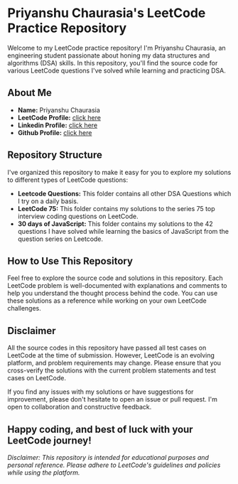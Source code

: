 # Priyanshu Chaurasia's LeetCode Practice Repository

Welcome to my LeetCode practice repository! I'm Priyanshu Chaurasia, an engineering student passionate about honing my data structures and algorithms (DSA) skills. In this repository, you'll find the source code for various LeetCode questions I've solved while learning and practicing DSA.

## About Me
- **Name:** Priyanshu Chaurasia
- **LeetCode Profile:** [click here](https://leetcode.com/iamsainty/)
- **Linkedin Profile:** [click here](https://www.linkedin.com/in/iamsainty/)
- **Github Profile:** [click here](https://github.com/iamsainty/)

## Repository Structure
I've organized this repository to make it easy for you to explore my solutions to different types of LeetCode questions:

- **Leetcode Questions:** This folder contains all other DSA Questions which I try on a daily basis.
- **LeetCode 75:** This folder contains my solutions to the series 75 top interview coding questions on LeetCode.
- **30 days of JavaScript:** This folder contains my solutions to the 42 questions I have solved while learning the basics of JavaScript from the question series on Leetcode.

## How to Use This Repository
Feel free to explore the source code and solutions in this repository. Each LeetCode problem is well-documented with explanations and comments to help you understand the thought process behind the code. You can use these solutions as a reference while working on your own LeetCode challenges.

## Disclaimer
All the source codes in this repository have passed all test cases on LeetCode at the time of submission. However, LeetCode is an evolving platform, and problem requirements may change. Please ensure that you cross-verify the solutions with the current problem statements and test cases on LeetCode.

If you find any issues with my solutions or have suggestions for improvement, please don't hesitate to open an issue or pull request. I'm open to collaboration and constructive feedback.

Happy coding, and best of luck with your LeetCode journey!
---

*Disclaimer: This repository is intended for educational purposes and personal reference. Please adhere to LeetCode's guidelines and policies while using the platform.*

